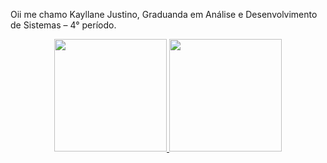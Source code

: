 Oii me chamo Kayllane Justino, Graduanda em Análise e Desenvolvimento de Sistemas – 4° período.
<div align="center">
  <a href="https://github.com/Kayllane-Justino">
  <img height="180em" src="https://github-readme-stats.vercel.app/api?username=Kayllane-Justino&show_icons=true&theme=radical&include_all_commits=true&count_private=true"/>
  <img height="180em" src="https://github-readme-stats.vercel.app/api/top-langs/?username=Kayllane-Justino&layout=compact&langs_count=7&theme=radical"/>
</div>

 
